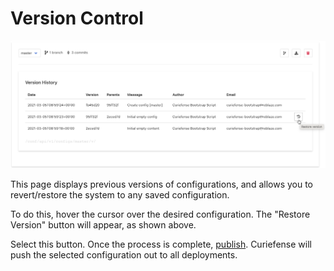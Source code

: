# Version Control

![](../.gitbook/assets/Version-Control.png)

This page displays previous versions of configurations, and allows you to revert/restore the system to any saved configuration. 

To do this, hover the cursor over the desired configuration. The "Restore Version" button will appear, as shown above.

Select this button. Once the process is complete, [publish](../settings/publish-changes.md). Curiefense will push the selected configuration out to all deployments.

